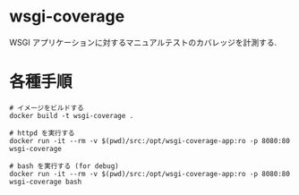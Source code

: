 # wsgi-coverage

WSGI アプリケーションに対するマニュアルテストのカバレッジを計測する.

# 各種手順

    # イメージをビルドする
    docker build -t wsgi-coverage .

    # httpd を実行する
    docker run -it --rm -v $(pwd)/src:/opt/wsgi-coverage-app:ro -p 8080:80 wsgi-coverage

    # bash を実行する (for debug)
    docker run -it --rm -v $(pwd)/src:/opt/wsgi-coverage-app:ro -p 8080:80 wsgi-coverage bash

